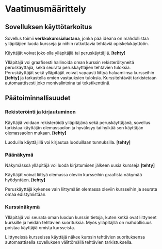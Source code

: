 # Vaatimusmäärittely

## Sovelluksen käyttötarkoitus
Sovellus toimii **verkkokurssialustana**, jonka pää ideana on mahdollistaa ylläpitäjien luoda kursseja ja niihin ratkottavia tehtäviä opiskelukäyttöön.

Käyttäjät voivat joko olla ylläpitäjiä tai peruskäyttäjiä. **[tehty]**

Ylläpitäjä voi graafisesti hallinoida oman kurssin rekisteröityneitä peruskäyttäjiä, sekä seurata peruskäyttäjien tehtävien tuloksia. 
Peruskäyttäjät sekä ylläpitäjät voivat vapaasti liittyä haluamiinsa kursseihin **[tehty]** ja tarkastella omien vastauksien tuloksia. Kurssitehtävät tarkistetaan automaattisesti joko monivalintoina tai tekstikenttinä.


## Päätoiminnallisuudet

### Rekisteröinti ja kirjautuminen
Käyttäjiä voidaan rekisteröidä ylläpitäjänä sekä peruskäyttäjänä, sovellus tarkistaa käyttäjän olemassaolon ja hyväksyy tai hylkää sen käyttäjän olemassaolon mukaan.  **[tehty]**

Luoduilla käyttäjillä voi kirjautua luoduillaan tunnuksilla. **[tehty]**


### Päänäkymä 
Näkymässsä ylläpitäjä voi luoda kirjatumisen jälkeen uusia kursseja **[tehty]**

Käyttäjät voivat liittyä olemassa oleviin kursseihin graafista näkymää hyödyntäen. **[tehty]**

Peruskäyttäjä kykenee vain liittymään olemassa oleviin kursseihin ja seurata omaa edistymistään.


### Kurssinäkymä
Ylläpitäjä voi seurata oman luodun kurssin tietoja, kuten ketkä ovat liittyneet kurssille ja heidän tehtävien suorituksia. 
Myös ylläpitäjllä on mahdollisuus poistaa käyttäjiä omista kursseista.

Liittyneissä kursseissa käyttäjä näkee kurssin tehtävien suorituksensa automaattisella sovelluksen välittömällä tehtävien tarkistuksella.